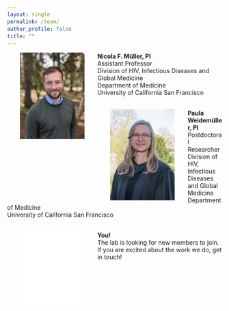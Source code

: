 ```yaml
---
layout: single
permalink: /team/
author_profile: false
title: ""
---
```


<a href="/team/NicolaMueller">
<img src="/assets/images/Nicola.jpeg" width="30%" title="Nicola F. Müller, PI" align="left" hspace="30">
</a>

__Nicola F. Müller, PI__<br/>
Assistant Professor<br/>
Division of HIV, Infectious Diseases and Global Medicine<br/>
Department of Medicine
<br/>
University of California San Francisco
<br/><br/>

<a href="/team/Paula">
<img src="/assets/images/Paula.jpeg" width="30%" title="Paula Weidemüller, PI" align="left" hspace="30">
</a>

__Paula Weidemüller, PI__<br/>
Postdoctoral Researcher<br/>
Division of HIV, Infectious Diseases and Global Medicine<br/>
Department of Medicine
<br/>
University of California San Francisco
<br/><br/>



<a href="/join/">
<img src="/assets/images/blank.png" width="30%" align="left" hspace="30">
</a>


__You!__<br/>
The lab is looking for new members to join. If you are excited about the work we do, get in touch!<br/><br/>
